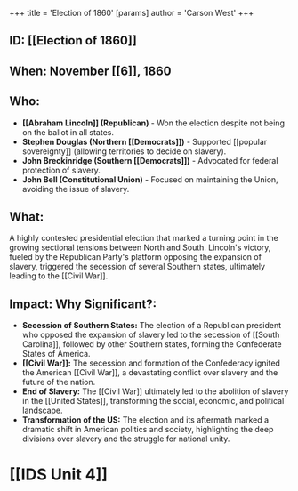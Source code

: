 +++
 title = 'Election of 1860'
[params]
	author = 'Carson West'
+++
## ID: [[Election of 1860]] 
## When: November [[6]], 1860

## Who:
* **[[Abraham Lincoln]] (Republican)** -  Won the election despite not being on the ballot in all states.
* **Stephen Douglas (Northern [[Democrats]])** - Supported [[popular sovereignty]] (allowing territories to decide on slavery). 
* **John Breckinridge (Southern [[Democrats]])** - Advocated for federal protection of slavery.
* **John Bell (Constitutional Union)** - Focused on maintaining the Union, avoiding the issue of slavery.

## What:
A highly contested presidential election that marked a turning point in the growing sectional tensions between North and South. Lincoln's victory, fueled by the Republican Party's platform opposing the expansion of slavery, triggered the secession of several Southern states, ultimately leading to the [[Civil War]].

## Impact: Why Significant?:
* **Secession of Southern States:** The election of a Republican president who opposed the expansion of slavery led to the secession of [[South Carolina]], followed by other Southern states, forming the Confederate States of America.
* **[[Civil War]]:**  The secession and formation of the Confederacy ignited the American [[Civil War]], a devastating conflict over slavery and the future of the nation.
* **End of Slavery:** The [[Civil War]] ultimately led to the abolition of slavery in the [[United States]], transforming the social, economic, and political landscape.
* **Transformation of the US:** The election and its aftermath marked a dramatic shift in American politics and society, highlighting the deep divisions over slavery and the struggle for national unity. 

# [[IDS Unit 4]]